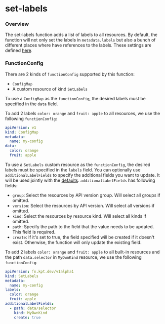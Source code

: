 # set-labels

### Overview

<!--mdtogo:Short-->

The set-labels function adds a list of labels to all resources. By default, the
function will not only set the labels in `metadata.labels` but also a bunch of
different places where have references to the labels. These settings are
defined [here][commonlabels].

<!--mdtogo-->

### FunctionConfig

<!--mdtogo:Long-->

There are 2 kinds of `functionConfig` supported by this function:

- `ConfigMap`
- A custom resource of kind `SetLabels`

To use a `ConfigMap` as the `functionConfig`, the desired labels must be
specified in the `data` field.

To add 2 labels `color: orange` and `fruit: apple` to all resources, we use the
following `functionConfig`:

```yaml
apiVersion: v1
kind: ConfigMap
metadata:
  name: my-config
data:
  color: orange
  fruit: apple
```

To use a `SetLabels` custom resource as the `functionConfig`, the desired labels
must be specified in the `labels` field. You can optionally
use `additionalLabelFields` to specify the additional fields you want to update.
It will be used jointly with the [defaults][commonlabels].
`additionalLabelFields` has following fields:

- `group`: Select the resources by API version group. Will select all groups if
  omitted.
- `version`: Select the resources by API version. Will select all versions if
  omitted.
- `kind`: Select the resources by resource kind. Will select all kinds if
  omitted.
- `path`: Specify the path to the field that the value needs to be updated. This
  field is required.
- `create`: If it's set to true, the field specified will be created if it
  doesn't exist. Otherwise, the function will only update the existing field.

To add 2 labels `color: orange` and `fruit: apple` to all built-in resources and
the path `data.selector` in `MyOwnKind` resource, we use the
following `functionConfig`:

```yaml
apiVersion: fn.kpt.dev/v1alpha1
kind: SetLabels
metadata:
  name: my-config
labels:
  color: orange
  fruit: apple
additionalLabelFields:
  - path: data/selector
    kind: MyOwnKind
    create: true
```

<!--mdtogo-->

[commonlabels]: https://github.com/kubernetes-sigs/kustomize/blob/master/api/konfig/builtinpluginconsts/commonlabels.go#L6
